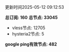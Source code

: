 更新时间2025-05-12 09:12:53

**总订阅: 160**
**总节点: 33045**
- vless节点: 12705
- hysteria2节点: 5

**google ping有效节点: 482**
